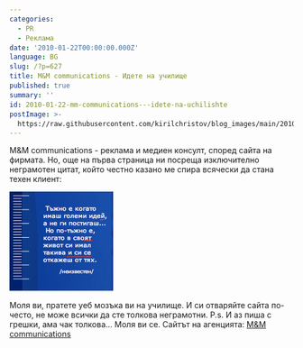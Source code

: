 ```yaml
---
categories:
  - PR
  - Реклама
date: '2010-01-22T00:00:00.000Z'
language: BG
slug: /?p=627
title: M&M communications - Идете на училище
published: true
summary: ''
id: 2010-01-22-mm-communications---idete-na-uchilishte
postImage: >-
  https://raw.githubusercontent.com/kirilchristov/blog_images/main/2010/01/mm.jpg
---
```


M&M communications - реклама и медиен консулт, според сайта на фирмата. Но, още на първа страница ни посреща изключително неграмотен цитат, който честно казано ме спира всячески да стана техен клиент: 

![](https://raw.githubusercontent.com/kirilchristov/blog_images/main/2010/01/mm.jpg)

 Моля ви, пратете уеб мозъка ви на училище. И си отваряйте сайта по-често, не може всички да сте толкова неграмотни. P.s. И аз пиша с грешки, ама чак толкова... Моля ви се. Сайтът на агенцията: [M&M communications](http://www.agencymm.com/bg/main.htm)
